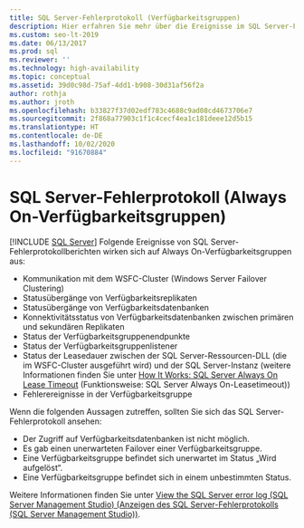 ```yaml
---
title: SQL Server-Fehlerprotokoll (Verfügbarkeitsgruppen)
description: Hier erfahren Sie mehr über die Ereignisse im SQL Server-Fehlerprotokoll, die sich auf Always On-Verfügbarkeitsgruppen auswirken, sowie darüber, bei welchen Anzeichen Sie Fehlerprotokolle untersuchen sollten.
ms.custom: seo-lt-2019
ms.date: 06/13/2017
ms.prod: sql
ms.reviewer: ''
ms.technology: high-availability
ms.topic: conceptual
ms.assetid: 39d0c98d-75af-4dd1-b908-30d31af56f2a
author: rothja
ms.author: jroth
ms.openlocfilehash: b33827f37d02edf783c4688c9ad08cd4673706e7
ms.sourcegitcommit: 2f868a77903c1f1c4cecf4ea1c181deee12d5b15
ms.translationtype: HT
ms.contentlocale: de-DE
ms.lasthandoff: 10/02/2020
ms.locfileid: "91670884"
---
```

# <a name="sql-server-error-log-always-on-availability-groups"></a>SQL Server-Fehlerprotokoll (Always On-Verfügbarkeitsgruppen)
[!INCLUDE [SQL Server](../../../includes/applies-to-version/sqlserver.md)]
  Folgende Ereignisse von SQL Server-Fehlerprotokollberichten wirken sich auf Always On-Verfügbarkeitsgruppen aus:  
  
-   Kommunikation mit dem WSFC-Cluster (Windows Server Failover Clustering)    
-   Statusübergänge von Verfügbarkeitsreplikaten    
-   Statusübergänge von Verfügbarkeitsdatenbanken    
-   Konnektivitätsstatus von Verfügbarkeitsdatenbanken zwischen primären und sekundären Replikaten    
-   Status der Verfügbarkeitsgruppenendpunkte    
-   Status der Verfügbarkeitsgruppenlistener    
-   Status der Leasedauer zwischen der SQL Server-Ressourcen-DLL (die im WSFC-Cluster ausgeführt wird) und der SQL Server-Instanz (weitere Informationen finden Sie unter [How It Works: SQL Server Always On Lease Timeout](/archive/blogs/psssql/how-it-works-sql-server-alwayson-lease-timeout) (Funktionsweise: SQL Server Always On-Leasetimeout))    
-   Fehlerereignisse in der Verfügbarkeitsgruppe  

Wenn die folgenden Aussagen zutreffen, sollten Sie sich das SQL Server-Fehlerprotokoll ansehen:  

-   Der Zugriff auf Verfügbarkeitsdatenbanken ist nicht möglich.    
-   Es gab einen unerwarteten Failover einer Verfügbarkeitsgruppe.    
-   Eine Verfügbarkeitsgruppe befindet sich unerwartet im Status „Wird aufgelöst“.    
-   Eine Verfügbarkeitsgruppe befindet sich in einem unbestimmten Status.  
  
Weitere Informationen finden Sie unter [View the SQL Server error log &#40;SQL Server Management Studio&#41; (Anzeigen des SQL Server-Fehlerprotokolls &#40;SQL Server Management Studio&#41;)](~/relational-databases/performance/view-the-sql-server-error-log-sql-server-management-studio.md).  
  
